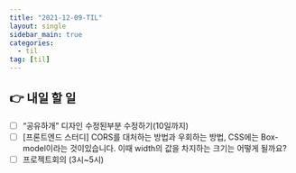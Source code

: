 ```yaml
---
title: "2021-12-09-TIL"
layout: single
sidebar_main: true
categories: 
  - til
tag: [til]
---
```


## 👉 내일 할 일

- [ ]  “공유하개” 디자인 수정된부분 수정하기(10일까지)
- [ ]  [프론트엔드 스터디] CORS를 대처하는 방법과 우회하는 방법, CSS에는 Box-model이라는 것이있습니다. 이때 width의 값을 차지하는 크기는 어떻게 될까요?
- [ ]  프로젝트회의 (3시~5시)

<br /><br /><br /><br />
